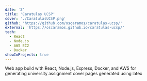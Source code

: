 ```yaml
---
date: '2'
title: 'Caratulas UCSP'
cover: './CaratulasUCSP.png'
github: 'https://github.com/oscaramos/caratulas-ucsp/'
external: 'https://oscaramos.github.io/caratulas-ucsp/'
tech:
  - React
  - Node.js
  - AWS EC2
  - Docker
showInProjects: true
---
```


Web app build with React, Node.js, Express, Docker, and AWS for generating university assignment cover pages generated using latex
